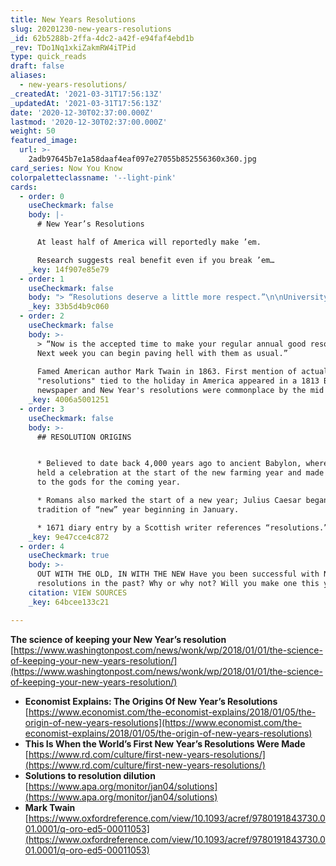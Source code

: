 ```yaml
---
title: New Years Resolutions
slug: 20201230-new-years-resolutions
_id: 62b5288b-2ffa-4dc2-a42f-e94faf4ebd1b
_rev: TDo1Nq1xkiZakmRW4iTPid
type: quick_reads
draft: false
aliases:
  - new-years-resolutions/
_createdAt: '2021-03-31T17:56:13Z'
_updatedAt: '2021-03-31T17:56:13Z'
date: '2020-12-30T02:37:00.000Z'
lastmod: '2020-12-30T02:37:00.000Z'
weight: 50
featured_image:
  url: >-
    2adb97645b7e1a58daaf4eaf097e27055b852556360x360.jpg
card_series: Now You Know
colorpaletteclassname: '--light-pink'
cards:
  - order: 0
    useCheckmark: false
    body: |-
      # New Year’s Resolutions

      At least half of America will reportedly make ’em.

      Research suggests real benefit even if you break ’em…
    _key: 14f907e85e79
  - order: 1
    useCheckmark: false
    body: "> “Resolutions deserve a little more respect.”\n\nUniversity of Scranton researcher\_John Norcross who's conducted studies\_of New Year's resolution-makers and those who set personal goals *without* formal New Year's resolutions. 60% of resolution-makers fail by six months, *BUT* resolution-makers are ten times more likely to make life changes than non-resolution-makers."
    _key: 33b5d4b9c060
  - order: 2
    useCheckmark: false
    body: >-
      > “Now is the accepted time to make your regular annual good resolutions.
      Next week you can begin paving hell with them as usual.”  
        
      Famed American author Mark Twain in 1863. First mention of actual
      "resolutions" tied to the holiday in America appeared in a 1813 Boston
      newspaper and New Year's resolutions were commonplace by the mid 1800s.
    _key: 4006a5001251
  - order: 3
    useCheckmark: false
    body: >-
      ## RESOLUTION ORIGINS


      * Believed to date back 4,000 years ago to ancient Babylon, where people
      held a celebration at the start of the new farming year and made pledges
      to the gods for the coming year.

      * Romans also marked the start of a new year; Julius Caesar began
      tradition of “new” year beginning in January.

      * 1671 diary entry by a Scottish writer references “resolutions.”
    _key: 9e47cce4c872
  - order: 4
    useCheckmark: true
    body: >-
      OUT WITH THE OLD, IN WITH THE NEW Have you been successful with New Year's
      resolutions in the past? Why or why not? Will you make one this year?
    citation: VIEW SOURCES
    _key: 64bcee133c21

---
```

**The science of keeping your New Year’s resolution**  
[https://www.washingtonpost.com/news/wonk/wp/2018/01/01/the-science-of-keeping-your-new-years-resolution/](https://www.washingtonpost.com/news/wonk/wp/2018/01/01/the-science-of-keeping-your-new-years-resolution/)  


* **Economist Explains: The Origins Of New Year’s Resolutions**  
[https://www.economist.com/the-economist-explains/2018/01/05/the-origin-of-new-years-resolutions](https://www.economist.com/the-economist-explains/2018/01/05/the-origin-of-new-years-resolutions)
* **This Is When the World’s First New Year’s Resolutions Were Made**  
[https://www.rd.com/culture/first-new-years-resolutions/](https://www.rd.com/culture/first-new-years-resolutions/)
* **Solutions to resolution dilution**  
[https://www.apa.org/monitor/jan04/solutions](https://www.apa.org/monitor/jan04/solutions)
* **Mark Twain**  
[https://www.oxfordreference.com/view/10.1093/acref/9780191843730.001.0001/q-oro-ed5-00011053](https://www.oxfordreference.com/view/10.1093/acref/9780191843730.001.0001/q-oro-ed5-00011053)